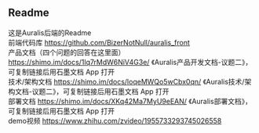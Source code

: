 ## Readme
这是Auralis后端的Readme  
前端代码库 https://github.com/BizerNotNull/auralis_front  
产品文档（四个问题的回答在这里面） https://shimo.im/docs/1lq7rMdW6NiV4G3e/ 《Auralis产品开发文档-议题二》，可复制链接后用石墨文档 App 打开  
技术/架构文档 https://shimo.im/docs/loqeMWQo5wCbx0qn/ 《Auralis技术/架构文档-议题二》，可复制链接后用石墨文档 App 打开  
部署文档 https://shimo.im/docs/XKq42Ma7MyU9eEAN/ 《Auralis部署文档》，可复制链接后用石墨文档 App 打开  
demo视频 https://www.zhihu.com/zvideo/1955733293745026558  